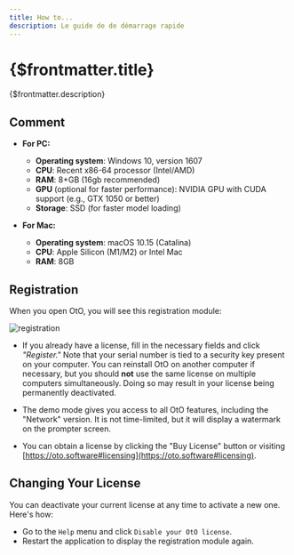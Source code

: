 ```yaml
---
title: How to...
description: Le guide de de démarrage rapide
---
```


# {$frontmatter.title}

{$frontmatter.description}

## Comment 

- **For PC:**
  - **Operating system**: Windows 10, version 1607
  - **CPU**: Recent x86-64 processor (Intel/AMD)
  - **RAM**: 8+GB (16gb recommended)
  - **GPU** (optional for faster performance): NVIDIA GPU with CUDA support (e.g., GTX 1050 or better)
  - **Storage**: SSD (for faster model loading)

- **For Mac:**
  - **Operating system**: macOS 10.15 (Catalina)
  - **CPU**: Apple Silicon (M1/M2) or Intel Mac
  - **RAM**: 8GB
  
## Registration

When you open OtO, you will see this registration module:

![registration](/registration.jpg)

- If you already have a license, fill in the necessary fields and click *"Register."* Note that your serial number is tied to a security key present on your computer. You can reinstall OtO on another computer if necessary, but you should **not** use the same license on multiple computers simultaneously. Doing so may result in your license being permanently deactivated.

- The demo mode gives you access to all OtO features, including the "Network" version. It is not time-limited, but it will display a watermark on the prompter screen.

- You can obtain a license by clicking the "Buy License" button or visiting [https://oto.software#licensing](https://oto.software#licensing).

## Changing Your License

You can deactivate your current license at any time to activate a new one. Here's how:
- Go to the `Help` menu and click `Disable your OtO license`.
- Restart the application to display the registration module again.